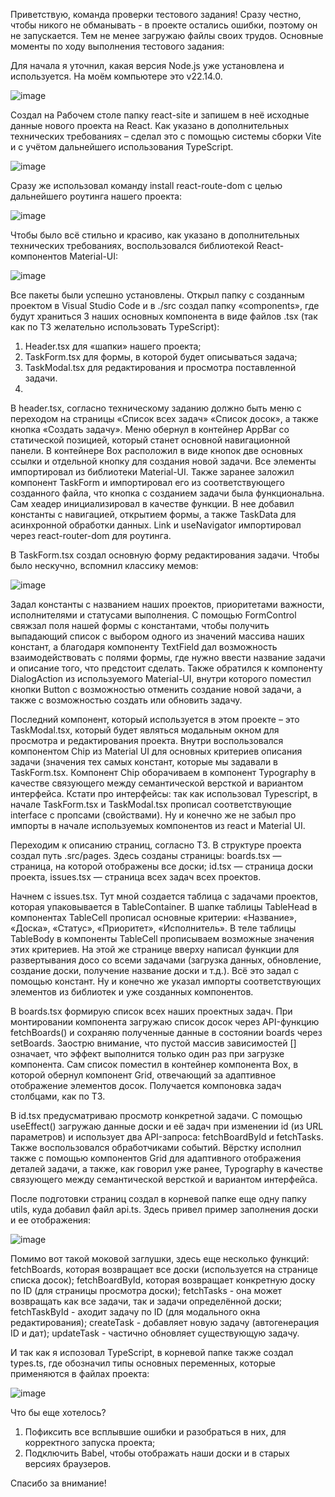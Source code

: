 Приветствую, команда проверки тестового задания! Сразу честно, чтобы никого не обманывать - в проекте остались ошибки, поэтому он не запускается. Тем не менее загружаю файлы своих трудов. Основные моменты по ходу выполнения тестового задания:

Для начала я уточнил, какая версия Node.js уже установлена и используется. На моём компьютере это v22.14.0.

![image](https://github.com/user-attachments/assets/9517b90a-f89e-4d4a-b3b9-79500e764b4a)

Создал на Рабочем столе папку react-site и запишем в неё исходные данные нового проекта на React. Как указано в дополнительных технических требованиях – сделал это с помощью системы сборки Vite и с учётом дальнейшего использования TypeScript.

![image](https://github.com/user-attachments/assets/6614485b-6c07-4ab7-89a7-2ad5906d1a51)


Сразу же использовал команду install react-route-dom с целью дальнейшего роутинга нашего проекта:

![image](https://github.com/user-attachments/assets/db0fa466-ba52-4668-b5fb-144d347b636f)

Чтобы было всё стильно и красиво, как указано в дополнительных технических требованиях, воспользовался библиотекой React-компонентов Material-UI:

![image](https://github.com/user-attachments/assets/c586ccad-34a2-4aaa-98ad-f2e0ad1b8560)


Все пакеты были успешно установлены. 
Открыл папку с созданным проектом в Visual Studio Code и в ./src создал папку «components», где будут храниться 3 наших основных компонента в виде файлов .tsx (так как по ТЗ желательно использовать TypeScript):
1)	Header.tsx для «шапки» нашего проекта;
2)	TaskForm.tsx для формы, в которой будет описываться задача;
3)	TaskModal.tsx для редактирования и просмотра поставленной задачи.
4)	
В header.tsx, согласно техническому заданию должно быть меню с переходом на страницы «Список всех задач» «Список досок», а также кнопка «Создать задачу». Меню обернул в контейнер AppBar со статической позицией, который станет основной навигационной панели.  В контейнере Box расположил в виде кнопок две основных ссылки и отдельной кнопку для создания новой задачи. Все элементы импортировал из библиотеки Material-UI. Также заранее заложил компонент TaskForm и импортировал его из соответствующего созданного файла, что кнопка с созданием задачи была функциональна. Сам хеадер инициализировал в качестве функции. В нее добавил константы с навигацией, открытием формы, а также TaskData для асинхронной обработки данных. Link и useNavigator импортировал через react-router-dom для роутинга.

В TaskForm.tsx создал основную форму редактирования задачи. Чтобы было нескучно, вспомнил классику мемов:

![image](https://github.com/user-attachments/assets/d0ca08c6-ae79-49dd-9dd1-f39114f2665f)

Задал константы с названием наших проектов, приоритетами важности, исполнителями и статусами выполнения. С помощью FormControl свяжзал поля нашей формы с константами, чтобы получить выпадающий список с выбором одного из значений массива наших констант, а благодаря компоненту TextField дал возможность взаимодействовать с полями формы, где нужно ввести название задачи и описание того, что предстоит сделать. Также обратился к компоненту DialogAction из используемого Material-UI, внутри которого поместил кнопки Button с возможностью отменить создание новой задачи, а также с возможностью создать или обновить задачу.

Последний компонент, который используется в этом проекте – это TaskModal.tsx, который будет являться модальным окном для просмотра и редактирования проекта. Внутри воспользовался компонентом Chip из Material UI для основных критериев описания задачи (значения тех самых констант, которые мы задавали в TaskForm.tsx. Компонент Сhip оборачиваем в компонент Typography в качестве связующего между семантической версткой и вариантом интерфейса. Кстати про интерфейсы: так как использовал Typescript, в начале TaskForm.tsx и TaskModal.tsx прописал соответствующие interface с пропсами (свойствами). Ну и конечно же не забыл про импорты в начале используемых компонентов из react и Material UI.

Переходим к описанию страниц, согласно ТЗ. В структуре проекта создал путь .src/pages. Здесь созданы страницы: boards.tsx — страница, на которой отображены все доски; id.tsx — страница доски проекта, issues.tsx — страница всех задач всех проектов.

Начнем с issues.tsx. Тут мной создается таблица с задачами проектов, которая упаковывается в TableContainer. В шапке таблицы TableHead в компонентах TableCell прописал основные критерии: «Название», «Доска», «Статус», «Приоритет», «Исполнитель». В теле таблицы TableBody в компоненты TableCell прописываем возможные значения этих критериев. На этой же странице вверху написал функции для развертывания досо со всеми задачами (загрузка данных, обновление, создание доски, получение название доски и т.д.). Всё это задал с помощью констант. Ну и конечно же указал импорты соответствующих элементов из библиотек и уже созданных компонентов.

В boards.tsx формирую список всех наших проектных задач. При монтировании компонента загружаю список досок через API-функцию fetchBoards() и сохраняю полученные данные в состоянии boards через setBoards. Заострю внимание, что пустой массив зависимостей [] означает, что эффект выполнится только один раз при загрузке компонента. Сам список поместил в контейнер компонента Box, в которой обернул компонент Grid, отвечающий за адаптивное отображение элементов досок. Получается компоновка задач столбцами, как по ТЗ.

В id.tsx предусматриваю просмотр конкретной задачи. С помощью useEffect() загружаю данные доски и её задач при изменении id (из URL параметров) и использует два API-запроса: fetchBoardById и fetchTasks. Также воспользовался обработчиками событий. Вёрстку исполнил также с помощью компонентов Grid для адаптивного отображения деталей задачи, а также, как говорил уже ранее, Typography в качестве связующего между семантической версткой и вариантом интерфейса. 

После подготовки страниц создал в корневой папке еще одну папку utils, куда добавил файл api.ts. Здесь привел пример заполнения доски и ее отображения:

![image](https://github.com/user-attachments/assets/f9faa25c-76fb-4255-8e34-02d2f8fb272a)

Помимо вот такой моковой заглушки, здесь еще несколько функций: fetchBoards, которая возвращает все доски (используется на странице списка досок); fetchBoardById, которая возвращает конкретную доску по ID (для страницы просмотра доски); fetchTasks - она может возвращать как все задачи, так и задачи определённой доски; fetchTaskById - аходит задачу по ID (для модального окна редактирования); createTask - добавляет новую задачу (автогенерация ID и дат); updateTask - частично обновляет существующую задачу.

И так как я испозовал TypeScript, в корневой папке также создал types.ts, где обозначил типы основных переменных, которые применяются в файлах проекта:

![image](https://github.com/user-attachments/assets/ffe48226-44ad-4455-a750-95c6ae21425e)

Что бы еще хотелось?
1) Пофиксить все всплывшие ошибки и разобраться в них, для корректного запуска проекта;
2) Подключить Babel, чтобы отображать наши доски и в старых версиях браузеров.

Спасибо за внимание!




